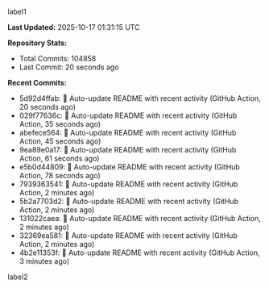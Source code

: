 
label1 
<!-- ACTIVITY_START -->
**Last Updated:** 2025-10-17 01:31:15 UTC

**Repository Stats:**
- Total Commits: 104858
- Last Commit: 20 seconds ago

**Recent Commits:**
- 5d92d4ffab: 🤖 Auto-update README with recent activity (GitHub Action, 20 seconds ago)
- 029f77636c: 🤖 Auto-update README with recent activity (GitHub Action, 35 seconds ago)
- abefece564: 🤖 Auto-update README with recent activity (GitHub Action, 45 seconds ago)
- 9ea89e0a17: 🤖 Auto-update README with recent activity (GitHub Action, 61 seconds ago)
- e5b0d44809: 🤖 Auto-update README with recent activity (GitHub Action, 78 seconds ago)
- 7939363541: 🤖 Auto-update README with recent activity (GitHub Action, 2 minutes ago)
- 5b2a7703d2: 🤖 Auto-update README with recent activity (GitHub Action, 2 minutes ago)
- 131022caea: 🤖 Auto-update README with recent activity (GitHub Action, 2 minutes ago)
- 32369ea581: 🤖 Auto-update README with recent activity (GitHub Action, 2 minutes ago)
- 4b2e11353f: 🤖 Auto-update README with recent activity (GitHub Action, 3 minutes ago)
<!-- ACTIVITY_END -->

label2
